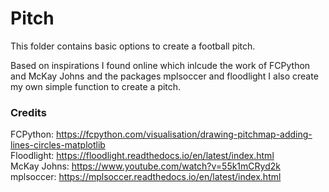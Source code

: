 # Pitch

This folder contains basic options to create a football pitch. <br>

Based on inspirations I found online which inlcude the work of FCPython and McKay Johns and the packages mplsoccer and floodlight I also create my own simple function to create a pitch.



### Credits

FCPython: https://fcpython.com/visualisation/drawing-pitchmap-adding-lines-circles-matplotlib <br>
Floodlight: https://floodlight.readthedocs.io/en/latest/index.html <br>
McKay Johns: https://www.youtube.com/watch?v=55k1mCRyd2k <br>
mplsoccer: https://mplsoccer.readthedocs.io/en/latest/index.html <br>
